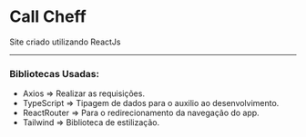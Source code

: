 # Call Cheff
Site criado utilizando ReactJs
<hr>
<h3>Bibliotecas Usadas:</h3>

<ul>
<li>Axios => Realizar as requisições.</li>
<li>TypeScript => Tipagem de dados para o auxilio ao desenvolvimento.</li>
<li>ReactRouter => Para o redirecionamento da navegação do app.</li>
<li>Tailwind => Biblioteca de estilização.</li>
</ul>

